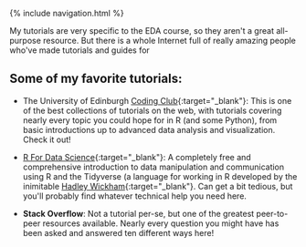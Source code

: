 
{% include navigation.html %}

My tutorials are very specific to the EDA course, so they aren't a great all-purpose resource. But there is a whole Internet full of really amazing people who've made tutorials and guides for 

## Some of my favorite tutorials:

- The University of Edinburgh [Coding Club](https://ourcodingclub.github.io/){:target="_blank"}: This is one of the best collections of tutorials on the web, with tutorials covering nearly every topic you could hope for in R (and some Python), from basic introductions up to advanced data analysis and visualization. Check it out!

- [R For Data Science](https://r4ds.had.co.nz/index.html){:target="_blank"}: A completely free and comprehensive introduction to data manipulation and communication using R and the Tidyverse (a language for working in R developed by the inimitable [Hadley Wickham](http://hadley.nz/){:target="_blank"}. Can get a bit tedious, but you'll probably find whatever technical help you need here.  

- **Stack Overflow**: Not a tutorial per-se, but one of the greatest peer-to-peer resources available. Nearly every question you might have has been asked and answered ten different ways here!